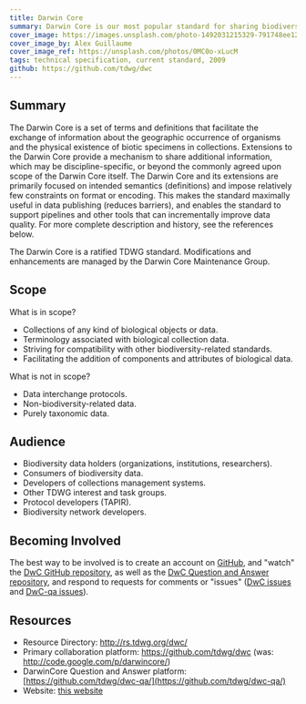 ```yaml
---
title: Darwin Core
summary: Darwin Core is our most popular standard for sharing biodiversity information.
cover_image: https://images.unsplash.com/photo-1492031215329-791748ee1253
cover_image_by: Alex Guillaume
cover_image_ref: https://unsplash.com/photos/0MC0o-xLucM
tags: technical specification, current standard, 2009
github: https://github.com/tdwg/dwc
---
```


## Summary

The Darwin Core is a set of terms and definitions that facilitate the exchange of information about the geographic occurrence of organisms and the physical existence of biotic specimens in collections. Extensions to the Darwin Core provide a mechanism to share additional information, which may be discipline-specific, or beyond the commonly agreed upon scope of the Darwin Core itself. The Darwin Core and its extensions are primarily focused on intended semantics (definitions) and impose relatively few constraints on format or encoding. This makes the standard maximally useful in data publishing (reduces barriers), and enables the standard to support pipelines and other tools that can incrementally improve data quality. For more complete description and history, see the references below.

The Darwin Core is a ratified TDWG standard. Modifications and enhancements are managed by the Darwin Core Maintenance Group.

## Scope

What is in scope?

 - Collections of any kind of biological objects or data.
 - Terminology associated with biological collection data.
 - Striving for compatibility with other biodiversity-related standards.
 - Facilitating the addition of components and attributes of biological data.
 
What is not in scope?

 - Data interchange protocols.
 - Non-biodiversity-related data.
 - Purely taxonomic data.

## Audience

 - Biodiversity data holders (organizations, institutions, researchers).
 - Consumers of biodiversity data.
 - Developers of collections management systems.
 - Other TDWG interest and task groups.
 - Protocol developers (TAPIR).
 - Biodiversity network developers.

## Becoming Involved

The best way to be involved is to create an account on [GitHub](https://github.com), and "watch" the [DwC GitHub repository](https://github.com/tdwg/dwc), as well as the [DwC Question and Answer repository](https://github.com/tdwg/dwc-qa/), and respond to requests for comments or "issues" ([DwC issues](https://github.com/tdwg/dwc/issues) and [DwC-qa issues](https://github.com/tdwg/dwc-qa/issues/)).

## Resources

 - Resource Directory: http://rs.tdwg.org/dwc/
 - Primary collaboration platform: https://github.com/tdwg/dwc (was: http://code.google.com/p/darwincore/) 
 - DarwinCore Question and Answer platform: [https://github.com/tdwg/dwc-qa/](https://github.com/tdwg/dwc-qa/)
 - Website: [this website](https://www.tdwg.org/standards/dwc/)

